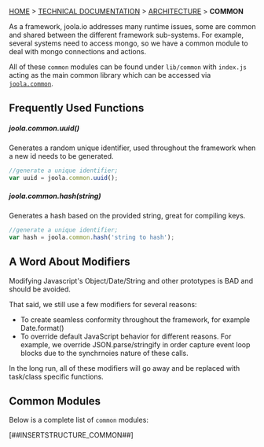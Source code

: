 [HOME](Home) > [TECHNICAL DOCUMENTATION](technical-documentation) > [ARCHITECTURE](architecture) > **COMMON**

As a framework, joola.io addresses many runtime issues, some are common and shared between the different framework sub-systems.
For example, several systems need to access mongo, so we have a common module to deal with mongo connections and actions.

All of these `common` modules can be found under `lib/common` with `index.js` acting as the main common library which can be accessed via <code><a href="lib\common\index (jsdoc)">joola.common</a></code>.

## Frequently Used Functions

##### joola.common.uuid()
Generates a random unique identifier, used throughout the framework when a new id needs to be generated.
```js
//generate a unique identifier;
var uuid = joola.common.uuid();
```

##### joola.common.hash(string)
Generates a hash based on the provided string, great for compiling keys.
```js
//generate a unique identifier;
var hash = joola.common.hash('string to hash');
```

## A Word About Modifiers
Modifying Javascript's Object/Date/String and other prototypes is BAD and should be avoided.

That said, we still use a few modifiers for several reasons:
- To create seamless conformity throughout the framework, for example Date.format()
- To override default JavaScript behavior for different reasons. For example, we override JSON.parse/stringify in order capture event loop blocks due to the synchrnoies nature of these calls.

In the long run, all of these modifiers will go away and be replaced with task/class specific functions.

## Common Modules
Below is a complete list of `common` modules:

[##INSERTSTRUCTURE_COMMON##]

